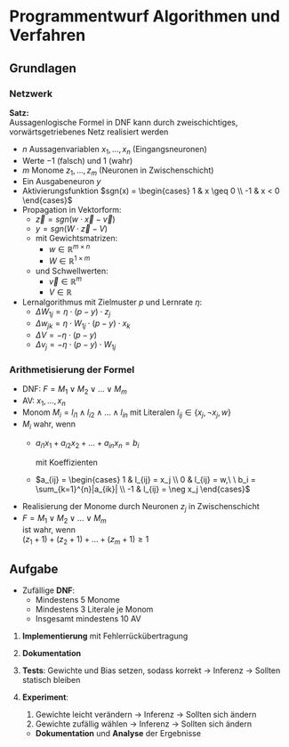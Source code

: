 # Programmentwurf Algorithmen und Verfahren

## Grundlagen

### Netzwerk
**Satz:**  
Aussagenlogische Formel in DNF kann durch zweischichtiges, vorwärtsgetriebenes Netz realisiert werden

- $n$ Aussagenvariablen $x_1, \dots, x_n$ (Eingangsneuronen)
- Werte $-1$ (falsch) und $1$ (wahr)
- $m$ Monome $z_1, \dots, z_m$ (Neuronen in Zwischenschicht)
- Ein Ausgabeneuron $y$
- Aktivierungsfunktion $sgn(x) = \begin{cases} 1 & x \geq 0 \\ -1 & x < 0 \end{cases}$
- Propagation in Vektorform:
  - $\vec{z} = sgn(w\cdot \vec{x} - \vec{v})$
  - $y = sgn(W \cdot \vec{z} - V)$
  - mit Gewichtsmatrizen: 
    - $w \in \mathbb{R}^{m \times n}$
    - $W \in \mathbb{R}^{1 \times m}$
  - und Schwellwerten:
    - $\vec{v} \in \mathbb{R}^{m}$
    - $V \in \mathbb{R}$
- Lernalgorithmus mit Zielmuster $p$ und Lernrate $\eta$:
  - $\Delta W_{1j} = \eta \cdot (p-y)\cdot z_j$
  - $\Delta w_{jk} = \eta \cdot W_{1j}\cdot (p-y) \cdot x_k$
  - $\Delta V = - \eta \cdot (p-y)$
  - $\Delta v_{j} = - \eta \cdot (p-y) \cdot W_{1j}$



### Arithmetisierung der Formel

- DNF: $F = M_1 \lor M_2 \lor \ldots \lor M_m$
- AV: $x_1, \dots, x_n$
- Monom $M_i = l_{i1} \land l_{i2} \land \ldots \land l_{in}$ mit Literalen $l_{ij} \in \{x_j, \neg x_j, w\}$
- $M_i$ wahr, wenn  
  - $a_{i1}x_1 + a_{i2}x_2 + \ldots + a_{in}x_n = b_i$  
  
    mit Koeffizienten  

  - $a_{ij} = \begin{cases} 1 & l_{ij} = x_j \\ 0 & l_{ij} = w,\ \ b_i = \sum_{k=1}^{n}|a_{ik}| \\ -1 & l_{ij} = \neg x_j \end{cases}$
- Realisierung der Monome durch Neuronen $z_j$ in Zwischenschicht
- $F = M_1 \lor M_2 \lor \ldots \lor M_m$  
    ist wahr, wenn  
    $(z_1+1) + (z_2+1) + \ldots + (z_m+1) \geq 1$

## Aufgabe
- Zufällige **DNF**:
  - Mindestens 5 Monome
  - Mindestens 3 Literale je Monom
  - Insgesamt mindestens 10 AV
1. **Implementierung** mit Fehlerrückübertragung
2. **Dokumentation**
3. **Tests**: Gewichte und Bias setzen, sodass korrekt $\longrightarrow$ Inferenz $\longrightarrow$ Sollten statisch bleiben
4. **Experiment**:
   1. Gewichte leicht verändern $\longrightarrow$ Inferenz $\longrightarrow$ Sollten sich ändern
   2. Gewichte zufällig wählen $\longrightarrow$ Inferenz $\longrightarrow$ Sollten sich ändern  

   - **Dokumentation** und **Analyse** der Ergebnisse
